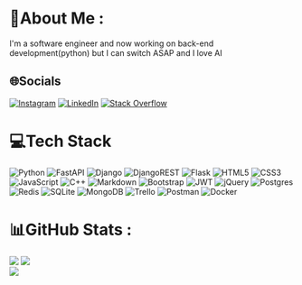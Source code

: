 <!-- ## Hi there 👋

### I'm hamidreza and i'm python web-developer 

### Skills: 
	* Python
	* Django
  	* flask
	* html
	* css
	* Bootstrap

# ![Anurag's GitHub stats](https://github-readme-stats.vercel.app/api?username=hamidrezafekri&show_icons=true&theme=tokyonight)

# [![Top Langs](https://github-readme-stats.vercel.app/api/top-langs/?username=hamidrezafekri&layout=compact&theme=tokyonight)](https://github.com/anuraghazra/github-readme-stats)



![GitHub Activity Graph](https://activity-graph.herokuapp.com/graph?username=hamidrezafekri&bg_color=black) -->

 # 💫About Me :
I'm a software engineer and now working on back-end development(python) but I can switch ASAP and I love AI  

## 🌐Socials
[![Instagram](https://img.shields.io/badge/Instagram-%23E4405F.svg?logo=Instagram&logoColor=white)](https://www.instagram.com/itsfekri/) [![LinkedIn](https://img.shields.io/badge/LinkedIn-%230077B5.svg?logo=linkedin&logoColor=white)](https://www.linkedin.com/in/hamidreza-fekri-a23bb0188/) [![Stack Overflow](https://img.shields.io/badge/-Stackoverflow-FE7A16?logo=stack-overflow&logoColor=white)](https://stackoverflow.com/users/15623003/hamid-reza-fekri) 

# 💻Tech Stack
![Python](https://img.shields.io/badge/python-3670A0?style=for-the-badge&logo=python&logoColor=ffdd54) ![FastAPI](https://img.shields.io/badge/FastAPI-005571?style=for-the-badge&logo=fastapi) ![Django](https://img.shields.io/badge/django-%23092E20.svg?style=for-the-badge&logo=django&logoColor=white) ![DjangoREST](https://img.shields.io/badge/DJANGO-REST-ff1709?style=for-the-badge&logo=django&logoColor=white&color=ff1709&labelColor=gray) ![Flask](https://img.shields.io/badge/flask-%23000.svg?style=for-the-badge&logo=flask&logoColor=white) ![HTML5](https://img.shields.io/badge/html5-%23E34F26.svg?style=for-the-badge&logo=html5&logoColor=white) ![CSS3](https://img.shields.io/badge/css3-%231572B6.svg?style=for-the-badge&logo=css3&logoColor=white) ![JavaScript](https://img.shields.io/badge/javascript-%23323330.svg?style=for-the-badge&logo=javascript&logoColor=%23F7DF1E) ![C++](https://img.shields.io/badge/c++-%2300599C.svg?style=for-the-badge&logo=c%2B%2B&logoColor=white) ![Markdown](https://img.shields.io/badge/markdown-%23000000.svg?style=for-the-badge&logo=markdown&logoColor=white) ![Bootstrap](https://img.shields.io/badge/bootstrap-%23563D7C.svg?style=for-the-badge&logo=bootstrap&logoColor=white) ![JWT](https://img.shields.io/badge/JWT-black?style=for-the-badge&logo=JSON%20web%20tokens) ![jQuery](https://img.shields.io/badge/jquery-%230769AD.svg?style=for-the-badge&logo=jquery&logoColor=white) ![Postgres](https://img.shields.io/badge/postgres-%23316192.svg?style=for-the-badge&logo=postgresql&logoColor=white) ![Redis](https://img.shields.io/badge/redis-%23DD0031.svg?style=for-the-badge&logo=redis&logoColor=white) ![SQLite](https://img.shields.io/badge/sqlite-%2307405e.svg?style=for-the-badge&logo=sqlite&logoColor=white) ![MongoDB](https://img.shields.io/badge/MongoDB-%234ea94b.svg?style=for-the-badge&logo=mongodb&logoColor=white)  ![Trello](https://img.shields.io/badge/Trello-%23026AA7.svg?style=for-the-badge&logo=Trello&logoColor=white) ![Postman](https://img.shields.io/badge/Postman-FF6C37?style=for-the-badge&logo=postman&logoColor=white)  ![Docker](https://img.shields.io/badge/docker-%230db7ed.svg?style=for-the-badge&logo=docker&logoColor=white)
# 📊GitHub Stats :
![](https://github-readme-stats.vercel.app/api?username=hamidrezafekri&theme=radical&hide_border=false&include_all_commits=false&count_private=false)
![](https://github-readme-streak-stats.herokuapp.com/?user=hamidrezafekri&theme=radical&hide_border=false)<br/>
![](https://github-readme-stats.vercel.app/api/top-langs/?username=hamidrezafekri&theme=radical&hide_border=false&include_all_commits=false&count_private=true&layout=compact)


